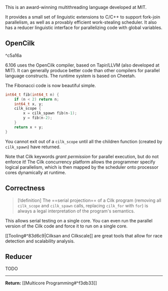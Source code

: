 This is an award-winning multithreading language developed at MIT.

It provides a small set of linguistic extensions to C/C++ to support fork-join parallelism, as well as a provably efficient work-stealing scheduler. It also has a reducer linguistic interface for parallelizing code with global variables.

## OpenCilk

^c5a16a

6.106 uses the OpenCilk compiler, based on Tapir/LLVM (also developed at MIT). It can generally produce better code than other compilers for parallel language constructs. The runtime system is based on Cheetah. 

The Fibonacci code is now beautiful simple.

```c
int64_t fib(int64_t n) {
	if (n < 2) return n;
	int64_t x, y;
	cilk_scope {
		x = cilk_spawn fib(n-1);
		y = fib(n-2);
	}
	return x + y;
}
```

You cannot exit out of a `cilk_scope` until all the children function (created by `cilk_spawn`) have returned.

Note that Cilk keywords *grant permission* for parallel execution, but do not enforce it! The Cilk concurrency platform allows the programmer specify logical parallelism, which is then mapped by the scheduler onto processor cores dynamically at runtime.

## Correctness

> [!definition]
> The ==serial projection== of a Cilk program (removing all `cilk_scope` and `cilk_spawn` calls, replacing `cilk_for` with `for`) is always a legal interpretation of the program's semantics.

This allows serial testing on a single core. You can even run the parallel version of the Cilk code and force it to run on a single core.

[[Tooling#^83d6c9|Cilksan and Cilkscale]] are great tools that allow for race detection and scalability analysis.

## Reducer

TODO

---

**Return:** [[Multicore Programming#^f3db33]]

